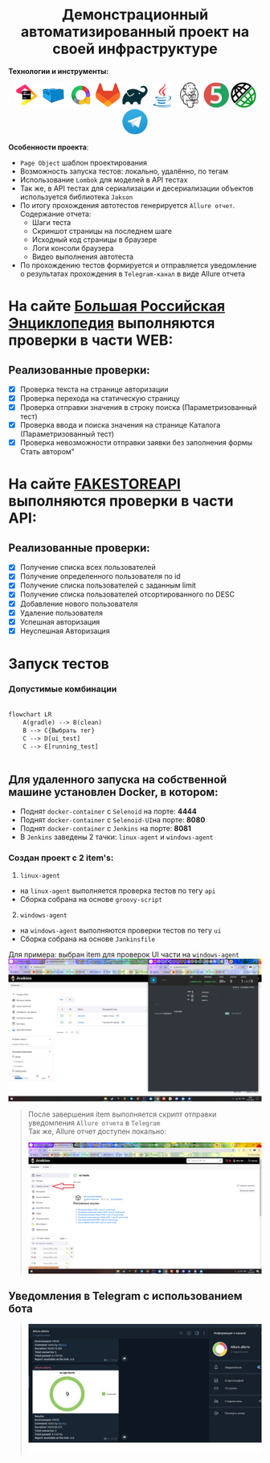 <div align="center"> <h1> Демонстрационный автоматизированный проект на своей инфраструктуре  </a> </h1> </div>

**Технологии и инструменты:**
<div align="center">
<a href="https://www.jetbrains.com/idea/"><img alt="InteliJ IDEA" height="50" src="images/jetbrains-original.svg" width="50"/></a>
<a href="https://www.jetbrains.com/idea/"><img alt="Aerokube" height="50" src="images/aerokube_logo.svg" width="50"/></a>
<a href="https://www.jetbrains.com/idea/"><img alt="Allure" height="50" src="images/allure.png" width="50"/></a>
<a href="https://www.jetbrains.com/idea/"><img alt="Gitlab" height="50" src="images/gitlab-original.svg" width="50"/></a>
<a href="https://www.jetbrains.com/idea/"><img alt="Gradle" height="50" src="images/gradle-original.svg" width="50"/></a>
<a href="https://www.jetbrains.com/idea/"><img alt="Java 17" height="50" src="images/java-original.svg" width="50"/></a>
<a href="https://www.jetbrains.com/idea/"><img alt="Jenkins" height="50" src="images/jenkins-line.svg" width="50"/></a>
<a href="https://www.jetbrains.com/idea/"><img alt="Junit" height="50" src="images/junit-original.svg" width="50"/></a>
<a href="https://www.jetbrains.com/idea/"><img alt="Rest-Assured" height="50" src="images/rest-assure.png" width="50"/></a>
<a href="https://www.jetbrains.com/idea/"><img alt="Telegram" height="50" src="images/Telegram_logo.svg" width="50"/></a>

</div>

**Особенности проекта**:
- `Page Object` шаблон проектирования
- Возможность запуска тестов: локально, удалённо, по тегам
- Использование `Lombok` для моделей в API тестах
- Так же, в API тестах для сериализации и десериализации объектов используется библиотека `Jakson`
- По итогу прохождения автотестов генерируется `Allure отчет`. Содержание отчета:
    - Шаги теста
    - Скриншот страницы на последнем шаге
    - Исходный код страницы в браузере
    - Логи консоли браузера
    - Видео выполнения автотеста
- По прохождению тестов формируется и отправляется уведомление о результатах прохождения в `Telegram-канал` в виде Allure отчета


# На сайте [Большая Российская Энциклопедия](https://bigenc.ru/) выполняются проверки в части WEB:
## Реализованные проверки:

- [x] Проверка текста на странице авторизации
- [x] Проверка перехода на статическую страницу
- [x] Проверка отправки значения в строку поиска (Параметризованный тест)
- [x] Проверка ввода и поиска значения на странице Каталога (Параметризованный тест)
- [x] Проверка невозможности отправки заявки без заполнения формы Стать автором"
# На сайте [FAKESTOREAPI](https://fakestoreapi.com/) выполняются проверки в части API:
## Реализованные проверки:

- [x] Получение списка всех пользователей
- [x] Получение определенного пользователя по id
- [x] Получение списка пользователей с заданным limit
- [x] Получение списка пользователей отсортированного по DESC
- [x] Добавление нового пользователя
- [x] Удаление пользователя
- [x] Успешная авторизация
- [x] Неуспешная Авторизация

# Запуск тестов
### Допустимые комбинации

```mermaid 

flowchart LR
    A(gradle) --> B(clean)
    B --> C{Выбрать тег}
    C --> D[ui_test]
    C --> E[running_test]
   
```

## Для **удаленного** запуска на **собственной** машине установлен **Docker**, в котором:
- Поднят `docker-container` с `Selenoid` на порте: **4444**
- Поднят `docker-container` с `Selenoid-UI`на порте: **8080**
- Поднят `docker-container` с `Jenkins` на порте: **8081**
- В `Jenkins` заведены 2 тачки: `linux-agent` и `windows-agent`  

### Создан проект с 2 item's:

1. `linux-agent`
-  на `linux-agent` выполняется проверка тестов по тегу `api`  
- Сборка собрана на основе `groovy-script`
2. `windows-agent`
- на `windows-agent` выполняются проверки тестов по тегу `ui`  
- Сборка собрана на основе `Jankinsfile`

Для примера: выбран item для проверок UI части на `windows-agent`
<img src="images/selenoidwork.jpg">

> После завершения item выполняется скрипт отправки уведомления `Allure отчета` в `Telegram`   
>  Так же, Allure отчет доступен локально:
>
> 
><img src="images/jenkinsproject.png">


## Уведомления в Telegram с использованием бота
>
><img src="images/telega.jpg">



